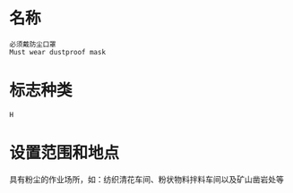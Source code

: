# 名称
    必须戴防尘口罩
    Must wear dustproof mask

# 标志种类
    H

# 设置范围和地点
   具有粉尘的作业场所，如：纺织清花车间、粉状物料拌料车间以及矿山凿岩处等

